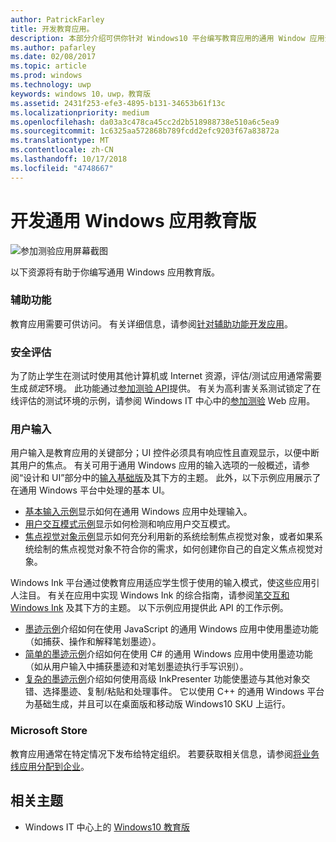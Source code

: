 ```yaml
---
author: PatrickFarley
title: 开发教育应用。
description: 本部分介绍可供你针对 Windows10 平台编写教育应用的通用 Window 应用资源。
ms.author: pafarley
ms.date: 02/08/2017
ms.topic: article
ms.prod: windows
ms.technology: uwp
keywords: windows 10，uwp，教育版
ms.assetid: 2431f253-efe3-4895-b131-34653b61f13c
ms.localizationpriority: medium
ms.openlocfilehash: da03a3c478ca45cc2d2b518988738e510a6c5ea9
ms.sourcegitcommit: 1c6325aa572868b789fcdd2efc9203f67a83872a
ms.translationtype: MT
ms.contentlocale: zh-CN
ms.lasthandoff: 10/17/2018
ms.locfileid: "4748667"
---
```

# <a name="develop-universal-windows-apps-for-education"></a>开发通用 Windows 应用教育版
![参加测验应用屏幕截图](images/take-a-test-screen-small.png)

以下资源将有助于你编写通用 Windows 应用教育版。

### <a name="accessibility"></a>辅助功能
教育应用需要可供访问。 有关详细信息，请参阅[针对辅助功能开发应用](https://developer.microsoft.com/windows/accessible-apps)。


### <a name="secure-assessments"></a>安全评估
为了防止学生在测试时使用其他计算机或 Internet 资源，评估/测试应用通常需要生成*锁定*环境。 此功能通过[参加测验 API](take-a-test-api.md)提供。 有关为高利害关系测试锁定了在线评估的测试环境的示例，请参阅 Windows IT 中心中的[参加测验](https://technet.microsoft.com/edu/windows/take-tests-in-windows-10) Web 应用。

### <a name="user-input"></a>用户输入
用户输入是教育应用的关键部分；UI 控件必须具有响应性且直观显示，以便中断其用户的焦点。 有关可用于通用 Windows 应用的输入选项的一般概述，请参阅“设计和 UI”部分中的[输入基础版](https://docs.microsoft.com/windows/uwp/design/input/input-primer)及其下方的主题。 此外，以下示例应用展示了在通用 Windows 平台中处理的基本 UI。
- [基本输入示例](https://github.com/Microsoft/Windows-universal-samples/tree/master/Samples/BasicInput)显示如何在通用 Windows 应用中处理输入。
- [用户交互模式示例](https://github.com/Microsoft/Windows-universal-samples/tree/master/Samples/UserInteractionMode)显示如何检测和响应用户交互模式。
- [焦点视觉对象示例](https://github.com/Microsoft/Windows-universal-samples/tree/master/Samples/XamlFocusVisuals)显示如何充分利用新的系统绘制焦点视觉对象，或者如果系统绘制的焦点视觉对象不符合你的需求，如何创建你自己的自定义焦点视觉对象。

Windows Ink 平台通过使教育应用适应学生惯于使用的输入模式，使这些应用引人注目。 有关在应用中实现 Windows Ink 的综合指南，请参阅[笔交互和 Windows Ink](https://docs.microsoft.com/windows/uwp/design/input/pen-and-stylus-interactions) 及其下方的主题。 以下示例应用提供此 API 的工作示例。
- [墨迹示例](https://github.com/Microsoft/Windows-universal-samples/tree/master/Samples/Ink)介绍如何在使用 JavaScript 的通用 Windows 应用中使用墨迹功能（如捕获、操作和解释笔划墨迹）。
- [简单的墨迹示例](https://github.com/Microsoft/Windows-universal-samples/tree/master/Samples/SimpleInk)介绍如何在使用 C# 的通用 Windows 应用中使用墨迹功能（如从用户输入中捕获墨迹和对笔划墨迹执行手写识别）。
- [复杂的墨迹示例](https://github.com/Microsoft/Windows-universal-samples/tree/master/Samples/ComplexInk)介绍如何使用高级 InkPresenter 功能使墨迹与其他对象交错、选择墨迹、复制/粘贴和处理事件。 它以使用 C++ 的通用 Windows 平台为基础生成，并且可以在桌面版和移动版 Windows10 SKU 上运行。


### <a name="microsoft-store"></a>Microsoft Store
教育应用通常在特定情况下发布给特定组织。 若要获取相关信息，请参阅[将业务线应用分配到企业](https://msdn.microsoft.com/windows/uwp/publish/distribute-lob-apps-to-enterprises)。

## <a name="related-topics"></a>相关主题
- Windows IT 中心上的 [Windows10 教育版](https://technet.microsoft.com/edu/windows/index)
